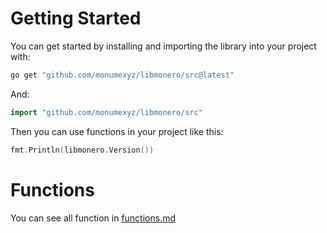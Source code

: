 # Getting Started

You can get started by installing and importing the library into your project with:
```bash
go get "github.com/monumexyz/libmonero/src@latest"
```
And:
```go
import "github.com/monumexyz/libmonero/src"
```

Then you can use functions in your project like this:
```go
fmt.Println(libmonero.Version())
```

# Functions

You can see all function in [functions.md](functions.md)
